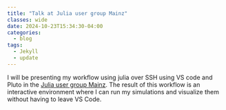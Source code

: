 ```yaml
---
title: "Talk at Julia user group Mainz"
classes: wide
date: 2024-10-23T15:34:30-04:00
categories:
  - blog
tags:
  - Jekyll
  - update
---
```


I will be presenting my workflow using julia over SSH using VS code and Pluto in the [Julia user group Mainz](https://github.com/ranocha/Julia_User_Group_Mainz). The result of this workflow is an interactive environment where I can run my simulations and visualize them without having to leave VS Code.
